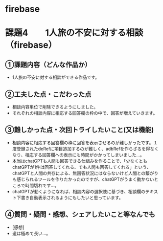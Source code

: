 # firebase
# 課題4　　1人旅の不安に対する相談　（firebase）

## ①課題内容（どんな作品か）
- 1人旅の不安に対する相談ができる作品です。

## ②工夫した点・こだわった点
- 相談内容単位で削除できるようにしました。
- それぞれの相談内容に相応する回答欄の枠の中で、回答が増えていきます。

## ③難しかった点・次回トライしたいこと(又は機能)
- 相談内容に相応する回答欄の枠に回答を表示させるのが難しかったです。１度登録されたdeRefに項目追加するのが難しく、adbRefを作らざるを得なくなり、相応する回答欄への表示にも時間がかかってしまいました…。
- 本当はchatGPTも人間も回答できる仕組みを作ることで、「少なくともchatGPTが1件は回答してくれる、でも人間も回答してくれる」という、chatGPTと人間の共存による、無回答状況にはならないけど人間との繋がりも感じられるツールを作りたかったのですが、chatGPTがうまく動かないところで時間切れです…。
- chatGPTが動くようになれば、相談内容の選択肢に基づき、相談欄のテキスト下書き自動表示されるようにもしたいと思っています。

## ④質問・疑問・感想、シェアしたいこと等なんでも
- [感想]
- 道は極めて長い…。
